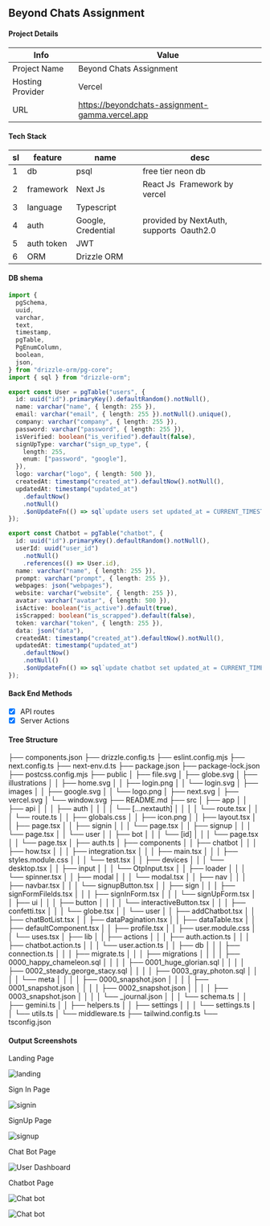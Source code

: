 ## Beyond Chats Assignment

#### Project Details

| Info             | Value                                           |
| ---------------- | ----------------------------------------------- |
| Project Name     | Beyond Chats Assignment                         |
| Hosting Provider | Vercel                                          |
| URL              | https://beyondchats-assignment-gamma.vercel.app |

#### Tech Stack

| sl  | feature    | name               | desc                                      |
| --- | ---------- | ------------------ | ----------------------------------------- |
| 1   | db         | psql               | free tier neon db                         |
| 2   | framework  | Next Js            | React Js  Framework by vercel             |
| 3   | language   | Typescript         |                                           |
| 4   | auth       | Google, Credential | provided by NextAuth,  supports  Oauth2.0 |
| 5   | auth token | JWT                |                                           |
| 6   | ORM        | Drizzle ORM        |                                           |

#### DB shema

```ts
import {
  pgSchema,
  uuid,
  varchar,
  text,
  timestamp,
  pgTable,
  PgEnumColumn,
  boolean,
  json,
} from "drizzle-orm/pg-core";
import { sql } from "drizzle-orm";

export const User = pgTable("users", {
  id: uuid("id").primaryKey().defaultRandom().notNull(),
  name: varchar("name", { length: 255 }),
  email: varchar("email", { length: 255 }).notNull().unique(),
  company: varchar("company", { length: 255 }),
  password: varchar("password", { length: 255 }),
  isVerified: boolean("is_verified").default(false),
  signUpType: varchar("sign_up_type", {
    length: 255,
    enum: ["password", "google"],
  }),
  logo: varchar("logo", { length: 500 }),
  createdAt: timestamp("created_at").defaultNow().notNull(),
  updatedAt: timestamp("updated_at")
    .defaultNow()
    .notNull()
    .$onUpdateFn(() => sql`update users set updated_at = CURRENT_TIMESTAMP`),
});

export const Chatbot = pgTable("chatbot", {
  id: uuid("id").primaryKey().defaultRandom().notNull(),
  userId: uuid("user_id")
    .notNull()
    .references(() => User.id),
  name: varchar("name", { length: 255 }),
  prompt: varchar("prompt", { length: 255 }),
  webpages: json("webpages"),
  website: varchar("website", { length: 255 }),
  avatar: varchar("avatar", { length: 500 }),
  isActive: boolean("is_active").default(true),
  isScrapped: boolean("is_scrapped").default(false),
  token: varchar("token", { length: 255 }),
  data: json("data"),
  createdAt: timestamp("created_at").defaultNow().notNull(),
  updatedAt: timestamp("updated_at")
    .defaultNow()
    .notNull()
    .$onUpdateFn(() => sql`update chatbot set updated_at = CURRENT_TIMESTAMP`),
});
```

#### Back End Methods

- [x] API routes
- [x] Server Actions

#### Tree Structure

├── components.json
├── drizzle.config.ts
├── eslint.config.mjs
├── next.config.ts
├── next-env.d.ts
├── package.json
├── package-lock.json
├── postcss.config.mjs
├── public
│ ├── file.svg
│ ├── globe.svg
│ ├── illustrations
│ │ ├── home.svg
│ │ ├── login.png
│ │ └── login.svg
│ ├── images
│ │ ├── google.svg
│ │ └── logo.png
│ ├── next.svg
│ ├── vercel.svg
│ └── window.svg
├── README.md
├── src
│ ├── app
│ │ ├── api
│ │ │ ├── auth
│ │ │ │ └── [...nextauth]
│ │ │ │ └── route.tsx
│ │ │ └── route.ts
│ │ ├── globals.css
│ │ ├── icon.png
│ │ ├── layout.tsx
│ │ ├── page.tsx
│ │ ├── signin
│ │ │ └── page.tsx
│ │ ├── signup
│ │ │ └── page.tsx
│ │ └── user
│ │ ├── bot
│ │ │ └── [id]
│ │ │ └── page.tsx
│ │ └── page.tsx
│ ├── auth.ts
│ ├── components
│ │ ├── chatbot
│ │ │ ├── how.tsx
│ │ │ ├── integration.tsx
│ │ │ ├── main.tsx
│ │ │ ├── styles.module.css
│ │ │ └── test.tsx
│ │ ├── devices
│ │ │ └── desktop.tsx
│ │ ├── input
│ │ │ └── OtpInput.tsx
│ │ ├── loader
│ │ │ └── spinner.tsx
│ │ ├── modal
│ │ │ └── modal.tsx
│ │ ├── nav
│ │ │ ├── navbar.tsx
│ │ │ └── signupButton.tsx
│ │ ├── sign
│ │ │ ├── signFormFilelds.tsx
│ │ │ ├── signInForm.tsx
│ │ │ └── signUpForm.tsx
│ │ ├── ui
│ │ │ ├── button
│ │ │ │ └── interactiveButton.tsx
│ │ │ ├── confetti.tsx
│ │ │ └── globe.tsx
│ │ └── user
│ │ ├── addChatbot.tsx
│ │ ├── chatBotList.tsx
│ │ ├── dataPagination.tsx
│ │ ├── dataTable.tsx
│ │ ├── defaultComponent.tsx
│ │ ├── profile.tsx
│ │ ├── user.module.css
│ │ └── uses.tsx
│ ├── lib
│ │ ├── actions
│ │ │ ├── auth.action.ts
│ │ │ ├── chatbot.action.ts
│ │ │ └── user.action.ts
│ │ ├── db
│ │ │ ├── connection.ts
│ │ │ ├── migrate.ts
│ │ │ ├── migrations
│ │ │ │ ├── 0000_happy_chameleon.sql
│ │ │ │ ├── 0001_huge_glorian.sql
│ │ │ │ ├── 0002_steady_george_stacy.sql
│ │ │ │ ├── 0003_gray_photon.sql
│ │ │ │ └── meta
│ │ │ │ ├── 0000_snapshot.json
│ │ │ │ ├── 0001_snapshot.json
│ │ │ │ ├── 0002_snapshot.json
│ │ │ │ ├── 0003_snapshot.json
│ │ │ │ └── \_journal.json
│ │ │ └── schema.ts
│ │ ├── gemini.ts
│ │ ├── helpers.ts
│ │ ├── settings
│ │ │ └── settings.ts
│ │ └── utils.ts
│ └── middleware.ts
├── tailwind.config.ts
└── tsconfig.json

#### Output Screenshots

Landing Page

![landing](./output/landing.png)

Sign In Page

![signin](./output/signin.png)

SignUp Page

![signup](./output/signup.png)

Chat Bot Page

![User Dashboard](./output/userdash.png)

Chatbot Page

![Chat bot](./output/chat.png)

![Chat bot](./output/chat2.png)
